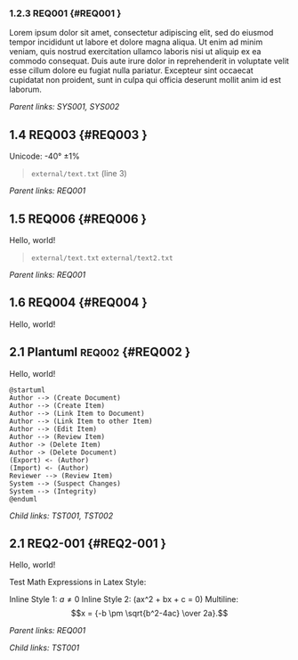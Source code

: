 ### 1.2.3 REQ001 {#REQ001 }

Lorem ipsum dolor sit amet, consectetur adipiscing elit, sed do eiusmod
tempor incididunt ut labore et dolore magna aliqua.
Ut enim ad minim veniam, quis nostrud exercitation ullamco laboris nisi ut
aliquip ex ea commodo consequat.
Duis aute irure dolor in reprehenderit in voluptate velit esse cillum dolore
eu fugiat nulla pariatur.
Excepteur sint occaecat cupidatat non proident, sunt in culpa qui officia
deserunt mollit anim id est laborum.

*Parent links: SYS001, SYS002*

## 1.4 REQ003 {#REQ003 }

Unicode: -40° ±1%

> `external/text.txt` (line 3)

*Parent links: REQ001*

## 1.5 REQ006 {#REQ006 }

Hello, world!

> `external/text.txt`
> `external/text2.txt`

*Parent links: REQ001*

## 1.6 REQ004 {#REQ004 }

Hello, world!

## 2.1 Plantuml <small>REQ002</small> {#REQ002 }

Hello, world!

```plantuml format="svg_inline" alt="Use Cases of Doorstop" title="Use Cases of Doorstop"
@startuml
Author --> (Create Document)
Author --> (Create Item)
Author --> (Link Item to Document)
Author --> (Link Item to other Item)
Author --> (Edit Item)
Author --> (Review Item)
Author -> (Delete Item)
Author -> (Delete Document)
(Export) <- (Author)
(Import) <- (Author)
Reviewer --> (Review Item)
System --> (Suspect Changes)
System --> (Integrity)
@enduml
```

*Child links: TST001, TST002*

## 2.1 REQ2-001 {#REQ2-001 }

Hello, world!

Test Math Expressions in Latex Style:

Inline Style 1: $a \ne 0$
Inline Style 2: \(ax^2 + bx + c = 0\)
Multiline: $$x = {-b \pm \sqrt{b^2-4ac} \over 2a}.$$

*Parent links: REQ001*

*Child links: TST001*

